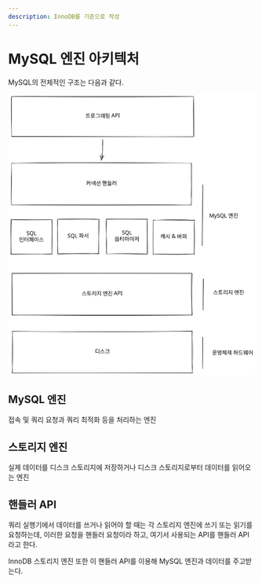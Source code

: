```yaml
---
description: InnoDB를 기준으로 작성
---
```


# MySQL 엔진 아키텍처

MySQL의 전체적인 구조는 다음과 같다.

<img src="../../../.gitbook/assets/file.drawing.svg" alt="" class="gitbook-drawing">

## MySQL 엔진

접속 및 쿼리 요청과 쿼리 최적화 등을 처리하는 엔진

## 스토리지 엔진

실제 데이터를 디스크 스토리지에 저장하거나 디스크 스토리지로부터 데이터를 읽어오는 엔진

## 핸들러 API

쿼리 실행기에서 데이터를 쓰거나 읽어야 할 때는 각 스토리지 엔진에 쓰기 또는 읽기를 요청하는데, 이러한 요청을 핸들러 요청이라 하고, 여기서 사용되는 API를 핸들러 API라고 한다.

InnoDB 스토리지 엔진 또한 이 핸들러 API를 이용해 MySQL 엔진과 데이터를 주고받는다.
